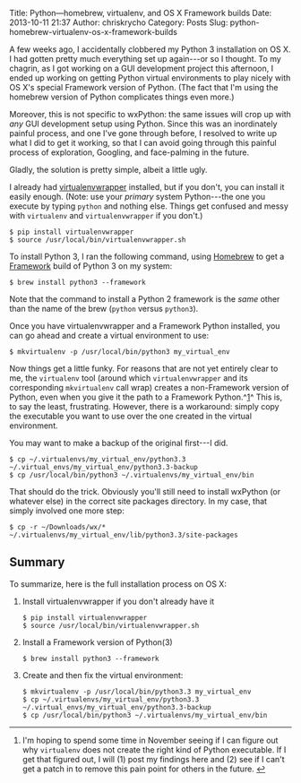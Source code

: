 Title: Python—homebrew, virtualenv, and OS X Framework builds
Date: 2013-10-11 21:37
Author: chriskrycho
Category: Posts
Slug: python-homebrew-virtualenv-os-x-framework-builds

A few weeks ago, I accidentally clobbered my Python 3 installation on
OS X. I had gotten pretty much everything set up again---or so I
thought. To my chagrin, as I got working on a GUI development project
this afternoon, I ended up working on getting Python virtual
environments to play nicely with OS X's special Framework version of
Python. (The fact that I'm using the homebrew version of Python
complicates things even more.)

Moreover, this is not specific to wxPython: the same issues will crop up
with *any* GUI development setup using Python. Since this was an
inordinately painful process, and one I've gone through before, I
resolved to write up what I did to get it working, so that I can avoid
going through this painful process of exploration, Googling, and
face-palming in the future.

Gladly, the solution is pretty simple, albeit a little ugly.

I already had [virtualenvwrapper][] installed, but if you don't, you can
install it easily enough. (Note: use your *primary* system Python---the
one you execute by typing `python` and nothing else. Things get confused
and messy with `virtualenv` and `virtualenvwrapper` if you don't.)

    $ pip install virtualenvwrapper
    $ source /usr/local/bin/virtualenvwrapper.sh

To install Python 3, I ran the following command, using [Homebrew][] to
get a [Framework][] build of Python 3 on my system:

    $ brew install python3 --framework

Note that the command to install a Python 2 framework is the *same*
other than the name of the brew (`python` versus `python3`).

Once you have virtualenvwrapper and a Framework Python installed, you
can go ahead and create a virtual environment to use:

    $ mkvirtualenv -p /usr/local/bin/python3 my_virtual_env

Now things get a little funky. For reasons that are not yet entirely
clear to me, the `virtualenv` tool (around which `virtualenvwrapper` and
its corresponding `mkvirtualenv` call wrap) creates a non-Framework
version of Python, even when you give it the path to a Framework
Python.^[1][]^ This is, to say the least, frustrating. However, there is
a workaround: simply copy the executable you want to use over the one
created in the virtual environment.

You may want to make a backup of the original first---I did.

    $ cp ~/.virtualenvs/my_virtual_env/python3.3 ~/.virtual_envs/my_virtual_env/python3.3-backup
    $ cp /usr/local/bin/python3 ~/.virtualenvs/my_virtual_env/bin

That should do the trick. Obviously you'll still need to install
wxPython (or whatever else) in the correct site packages directory. In
my case, that simply involved one more step:

    $ cp -r ~/Downloads/wx/* ~/.virtualenvs/my_virtual_env/lib/python3.3/site-packages

Summary
-------

To summarize, here is the full installation process on OS X:

1.  Install virtualenvwrapper if you don't already have it

        $ pip install virtualenvwrapper
        $ source /usr/local/bin/virtualenvwrapper.sh

2.  Install a Framework version of Python(3)

        $ brew install python3 --framework

3.  Create and then fix the virtual environment:

        $ mkvirtualenv -p /usr/local/bin/python3.3 my_virtual_env
        $ cp ~/.virtualenvs/my_virtual_env/python3.3 ~/.virtual_envs/my_virtual_env/python3.3-backup
        $ cp /usr/local/bin/python3 ~/.virtualenvs/my_virtual_env/bin

<div class="footnotes">

* * * * *

1.  I'm hoping to spend some time in November seeing if I can figure out
    why `virtualenv` does not create the right kind of Python
    executable. If I get that figured out, I will (1) post my findings
    here and (2) see if I can't get a patch in to remove this pain point
    for others in the future. [↩][]

</div>

  [virtualenvwrapper]: https://bitbucket.org/dhellmann/virtualenvwrapper
  [Homebrew]: http://brew.sh/
  [Framework]: http://stackoverflow.com/q/1444543
  [1]: #fn:1
  [↩]: #fnref:1
